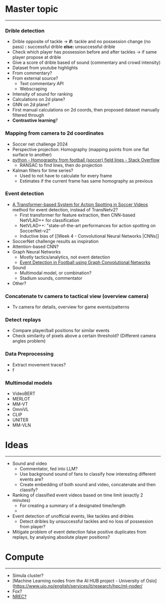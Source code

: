 

# Master topic
---
### Drible detection
* Drible opposite of tackle -> **if:** tackle and no possession change (no pass) **:** successful drible **else:** unsuccessful drible
* Check which player has possession before and after tackles -> if same player propose at drible
* Give a score of drible based of sound (commentary and crowd intensity)
* Dataset from youtube highlights
* From commentary?
* From external source?
	* Text commentary API
	* Webscraping
* Intensity of sound for ranking
* Calculations on 2d plane?
* GNN on 2d plane?
* First manual calculations on 2d coords, then proposed dataset manually filtered through
* **Contrastive learning**?

### Mapping from camera to 2d coordinates
* Soccer net challenge 2024
* Perspective projection: Homography (mapping points from one flat surface to another)
* [python - Homography from football (soccer) field lines - Stack Overflow](https://stackoverflow.com/questions/60352448/homography-from-football-soccer-field-lines)
	* RANSAC to find lines, then do projection
* Kalman filters for time series?
	* Used to not have to calculate for every frame
	* Estimates if the current frame has same homography as previous

### Event detection
* [A Transformer-based System for Action Spotting in Soccer Videos](https://dl.acm.org/doi/pdf/10.1145/3552437.3555693) method for event detection, instead of TransNetv2?
	* First transformer for feature extraction, then CNN-based NetVLAD++ for classification
	* NetVLAD++: "state-of-the-art performances for action spotting on SoccerNet-v2"
	* Inductive bias of [[Week 4 - Convolutional Neural Networks |CNNs]]
* SoccerNet challenge results as inspiration
* Attention-based CNN?
* Graph Neural Networks
	* Mostly tactics/analytics, not event detection
	* [Event Detection in Football using Graph Convolutional Networks](https://arxiv.org/pdf/2301.10052)
* Sound
	* Multimodal model, or combination?
	* Stadium sounds, commentator
* Other?

### Concatenate tv camera to tactical view (overview camera)
* Tv camera for details, overview for game events/patterns

### Detect replays
* Compare player/ball positions for similar events
* Check similarity of pixels above a certain threshold? (Different camera angles problem)

### Data Preprocessing
* Extract movement traces?
* f
### Multimodal models
* VideoBERT
* MERLOT
* MM-VT
* OmniVL
* CLIP
* UNITER
* MM-VLN


# Ideas
---
* Sound and video
	* Commentator, fed into LLM?
	* Use background sound of fans to classify how interesting different events are?
	* Create embedding of both sound and video, concatenate and then classify?
* Ranking of classified event videos based on time limit (exactly 2 minutes)
	* For creating a summary of a designated time/length
	* 
* Event detection of unofficial events, like tackles and dribles
	* Detect dribles by unsuccessful tackles and no loss of possession from player?
* Mitigate problem of event detection false positive duplicates from replays, by analysing absolute player positions?
# Compute
---
* Simula cluster?
* [Machine Learning nodes from the AI HUB project - University of Oslo](https://www.uio.no/english/services/it/research/hpc/ml-noder/
* Fox?
* [NREC?](https://docs.nrec.no/intro.html)

